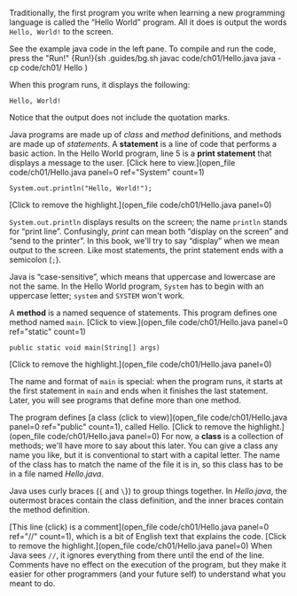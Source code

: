 Traditionally, the first program you write when learning a new programming language is called the “Hello World” program. All it does is output the words `Hello, World!` to the screen.




See the example java code in the left pane. To compile and run the code, press the "Run!"
{Run!}(sh .guides/bg.sh javac code/ch01/Hello.java java -cp code/ch01/ Hello )


When this program runs, it displays the following:

```code
Hello, World!
```

Notice that the output does not include the quotation marks.




Java programs are made up of *class* and *method* definitions, and methods are made up of *statements*. A **statement** is a line of code that performs a basic action. In the Hello World program, line 5 is a **print statement** that displays a message to the user. [Click here to view.](open_file code/ch01/Hello.java panel=0 ref="System" count=1)


```code
System.out.println("Hello, World!");
```

[Click to remove the highlight.](open_file code/ch01/Hello.java panel=0)


`System.out.println` displays results on the screen; the name `println` stands for “print line”. Confusingly, *print* can mean both “display on the screen” and “send to the printer”. In this book, we'll try to say “display” when we mean output to the screen. Like most statements, the print statement ends with a semicolon (`;`).


Java is “case-sensitive”, which means that uppercase and lowercase are not the same. In the Hello World program, `System` has to begin with an uppercase letter; `system` and `SYSTEM` won't work.


A **method** is a named sequence of statements. This program defines one method named `main`. [Click to view.](open_file code/ch01/Hello.java panel=0 ref="static" count=1)


```code
public static void main(String[] args)
```

[Click to remove the highlight.](open_file code/ch01/Hello.java panel=0)


The name and format of `main` is special: when the program runs, it starts at the first statement in `main` and ends when it finishes the last statement. Later, you will see programs that define more than one method.


The program defines [a class (click to view)](open_file code/ch01/Hello.java panel=0 ref="public" count=1), called Hello. 
[Click to remove the highlight.](open_file code/ch01/Hello.java panel=0)
 For now, a **class** is a collection of methods; we'll have more to say about this later. You can give a class any name you like, but it is conventional to start with a capital letter. The name of the class has to match the name of the file it is in, so this class has to be in a file named *Hello.java*.


Java uses curly braces (`{` and `\`}) to group things together. In *Hello.java*, the outermost braces contain the class definition, and the inner braces contain the method definition.


[This line (click) is a comment](open_file code/ch01/Hello.java panel=0 ref="//" count=1), which is a bit of English text that explains the code.
[Click to remove the highlight.](open_file code/ch01/Hello.java panel=0)
 When Java sees `//`, it ignores everything from there until the end of the line. Comments have no effect on the execution of the program, but they make it easier for other programmers (and your future self) to understand what you meant to do.